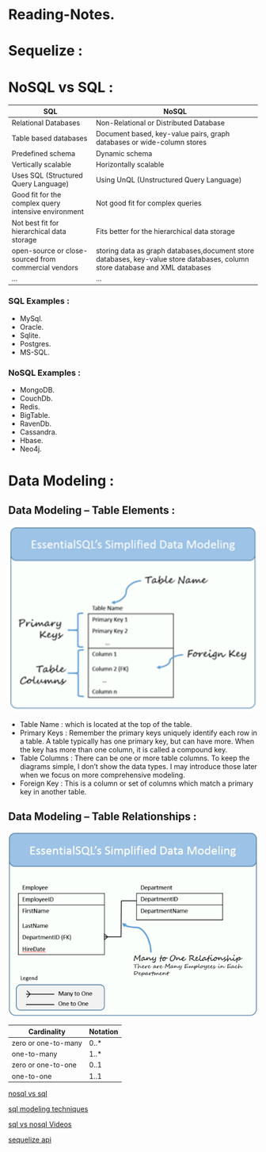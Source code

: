 # Reading-Notes.

# Sequelize :

# NoSQL vs SQL :

| **SQL**                                              | **NoSQL**                                                                                                                    |
| ---------------------------------------------------- | ---------------------------------------------------------------------------------------------------------------------------- |
| Relational Databases                                 | Non-Relational or Distributed Database                                                                                       |
| Table based databases                                | Document based, key-value pairs, graph databases or wide-column stores                                                       |
| Predefined schema                                    | Dynamic schema                                                                                                               |
| Vertically scalable                                  | Horizontally scalable                                                                                                        |
| Uses SQL (Structured Query Language)                 | Using UnQL (Unstructured Query Language)                                                                                     |
| Good fit for the complex query intensive environment | Not good fit for complex queries                                                                                             |
| Not best fit for hierarchical data storage           | Fits better for the hierarchical data storage                                                                                |
| open-source or close-sourced from commercial vendors | storing data as graph databases,document store databases, key-value store databases, column store database and XML databases |
| ...                                                  | ...                                                                                                                          |

### SQL Examples :

- MySql.
- Oracle.
- Sqlite.
- Postgres.
- MS-SQL.

### NoSQL Examples :

- MongoDB.
- CouchDb.
- Redis.
- BigTable.
- RavenDb.
- Cassandra.
- Hbase.
- Neo4j.

# Data Modeling :

## Data Modeling – Table Elements :

![Table Elements](./assets/table-elements.png)

- Table Name : which is located at the top of the table.
- Primary Keys : Remember the primary keys uniquely identify each row in a table. A table typically has one primary key, but can have more. When the key has more than one column, it is called a compound key.
- Table Columns : There can be one or more table columns. To keep the diagrams simple, I don’t show the data types. I may introduce those later when we focus on more comprehensive modeling.
- Foreign Key : This is a column or set of columns which match a primary key in another table.

## Data Modeling – Table Relationships :

![Table Relationships](./assets/table-relationships.png)

| Cardinality         | Notation |
| ------------------- | -------- |
| zero or one-to-many | 0..\*    |
| one-to-many         | 1..\*    |
| zero or one-to-one  | 0..1     |
| one-to-one          | 1..1     |

[nosql vs sql](https://www.thegeekstuff.com/2014/01/sql-vs-nosql-db/?utm_source=tuicool)

[sql modeling techniques](https://www.essentialsql.com/get-ready-to-learn-sql-7-simplified-data-modeling/)

[sql vs nosql Videos](https://www.youtube.com/watch?v=ZS_kXvOeQ5Y&ab_channel=Academind)

[sequelize api](https://sequelize.org/docs/v6/)